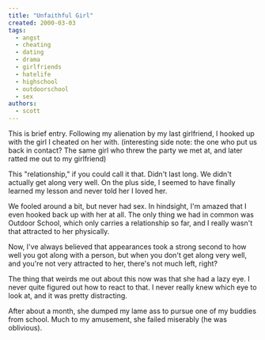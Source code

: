 ```yaml
---
title: "Unfaithful Girl"
created: 2000-03-03
tags: 
  - angst
  - cheating
  - dating
  - drama
  - girlfriends
  - hatelife
  - highschool
  - outdoorschool
  - sex
authors: 
  - scott
---
```


This is brief entry. Following my alienation by my last girlfriend, I hooked up with the girl I cheated on her with. (interesting side note: the one who put us back in contact? The same girl who threw the party we met at, and later ratted me out to my girlfriend)

This "relationship," if you could call it that. Didn't last long. We didn't actually get along very well. On the plus side, I seemed to have finally learned my lesson and never told her I loved her.

We fooled around a bit, but never had sex. In hindsight, I'm amazed that I even hooked back up with her at all. The only thing we had in common was Outdoor School, which only carries a relationship so far, and I really wasn't that attracted to her physically.

Now, I've always believed that appearances took a strong second to how well you got along with a person, but when you don't get along very well, and you're not very attracted to her, there's not much left, right?

The thing that weirds me out about this now was that she had a lazy eye. I never quite figured out how to react to that. I never really knew which eye to look at, and it was pretty distracting.

After about a month, she dumped my lame ass to pursue one of my buddies from school. Much to my amusement, she failed miserably (he was oblivious).
